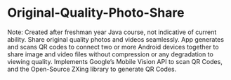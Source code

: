 # Original-Quality-Photo-Share
<p>
Note: Created after freshman year Java course, not indicative of current ability.
Share original quality photos and videos seamlessly. App generates and scans QR codes to connect two or more Android devices together to share image and video files without compression  or any degradation to viewing quality. Implements Google’s Mobile Vision API to scan QR Codes, and the Open-Source ZXing library to generate QR Codes.
</p>
